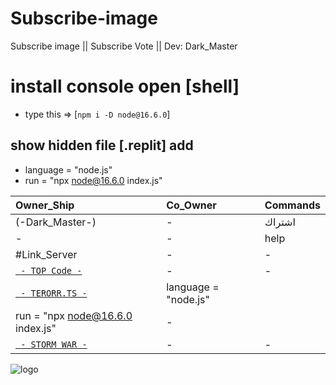 # Subscribe-image
Subscribe image || Subscribe Vote || Dev: Dark_Master


# install console open [shell]
- type this => [`npm i -D node@16.6.0`]

## show hidden file [.replit] add 
- language = "node.js"
- run = "npx node@16.6.0 index.js"

| Owner_Ship | Co_Owner | Commands |
|:-----------|:---------|:---------|
| (-Dark_Master-) | - | اشتراك |
| - | - | help |
| #Link_Server | - | - |
| [` - TOP Code -`](https://discord.com/invite/kXhcg9bGyD) | - | - |
| [` - TERORR.TS -`](https://discord.com/invite/depHbEZYGH) | language = "node.js"
run = "npx node@16.6.0 index.js" | - |
| [` - STORM WAR -`](https://discord.com/invite/N3seVTYZmw) | - | - |

![logo](https://media.discordapp.net/ephemeral-attachments/996541857368657950/996638027868799106/Desktop_Capture.png?width=403&height=468)

